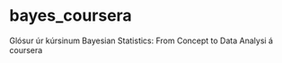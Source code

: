 # bayes_coursera
  
Glósur úr kúrsinum Bayesian Statistics: From Concept to Data Analysi á coursera
